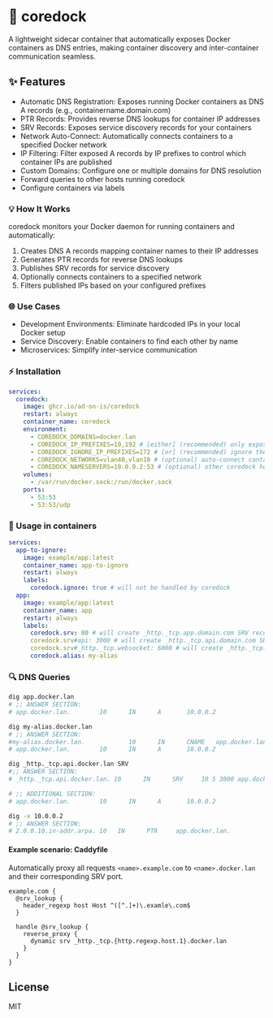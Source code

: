 # 🧩 coredock

A lightweight sidecar container that automatically exposes Docker containers as DNS entries, making container discovery and inter-container communication seamless.

## ✨ Features

- Automatic DNS Registration: Exposes running Docker containers as DNS A records (e.g., containername.domain.com)
- PTR Records: Provides reverse DNS lookups for container IP addresses
- SRV Records: Exposes service discovery records for your containers
- Network Auto-Connect: Automatically connects containers to a specified Docker network
- IP Filtering: Filter exposed A records by IP prefixes to control which container IPs are published
- Custom Domains: Configure one or multiple domains for DNS resolution
- Forward queries to other hosts running coredock
- Configure containers via labels

### 💡 How It Works

coredock monitors your Docker daemon for running containers and automatically:

1. Creates DNS A records mapping container names to their IP addresses
2. Generates PTR records for reverse DNS lookups
3. Publishes SRV records for service discovery
4. Optionally connects containers to a specified network
5. Filters published IPs based on your configured prefixes

### 🌐 Use Cases

- Development Environments: Eliminate hardcoded IPs in your local Docker setup
- Service Discovery: Enable containers to find each other by name
- Microservices: Simplify inter-service communication

### ⚡ Installation

```yaml
services:
  coredock:
    image: ghcr.io/ad-on-is/coredock
    restart: always
    container_name: coredock
    environment:
      - COREDOCK_DOMAINS=docker.lan
      - COREDOCK_IP_PREFIXES=10,192 # [either] (recommended) only expose A records for these IP prefixes
      - COREDOCK_IGNORE_IP_PREFIXES=172 # [or] (recommended) ignore these IP prefixes
      - COREDOCK_NETWORKS=vlan40,vlan10 # (optional) auto-connect containers to these networks
      - COREDOCK_NAMESERVERS=10.0.0.2:53 # (optional) other coredock hosts
    volumes:
      - /var/run/docker.sock:/run/docker.sock
    ports:
      - 53:53
      - 53:53/udp
```

### 🐳 Usage in containers

```yaml
services:
  app-to-ignore:
    image: example/app:latest
    container_name: app-to-ignore
    restart: always
    labels:
      coredock.ignore: true # will not be handled by coredock
  app:
    image: example/app:latest
    container_name: app
    restart: always
    labels:
      coredock.srv: 80 # will create _http._tcp.app.domain.com SRV record
      coredock.srv#api: 3000 # will create _http._tcp.api.domain.com SRV record
      coredock.srv#_http._tcp.websocket: 6000 # will create _http._tcp.websocket.domain.com SRV record
      coredock.alias: my-alias
```

### 🔍 DNS Queries

```bash
dig app.docker.lan
# ;; ANSWER SECTION:
# app.docker.lan.        10      IN      A       10.0.0.2

dig my-alias.docker.lan
# ;; ANSWER SECTION:
#my-alias.docker.lan.            10      IN      CNAME   app.docker.lan.
# app.docker.lan.        10      IN      A       10.0.0.2

dig _http._tcp.api.docker.lan SRV
#;; ANSWER SECTION:
# _http._tcp.api.docker.lan. 10      IN      SRV     10 5 3000 app.docker.lan.

# ;; ADDITIONAL SECTION:
# app.docker.lan.        10      IN      A       10.0.0.2

dig -x 10.0.0.2
# ;; ANSWER SECTION:
# 2.0.0.10.in-addr.arpa. 10   IN      PTR     app.docker.lan.

```

#### Example scenario: Caddyfile

Automatically proxy all requests `<name>.example.com` to `<name>.docker.lan` and their corresponding SRV port.

```Caddyfile
example.com {
  @srv_lookup {
    header_regexp host Host ^([^.]+)\.examle\.com$
  }

  handle @srv_lookup {
    reverse_proxy {
      dynamic srv _http._tcp.{http.regexp.host.1}.docker.lan
    }
  }
}

```

## License

MIT

```

```
